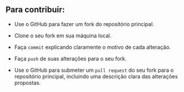 ## Para contribuir:

+ Use o GitHub para fazer um fork do repositório principal.

+ Clone o seu fork em sua máquina local.

+ Faça `commit` explicando claramente o motivo de cada alteração.

+ Faça `push` de suas alterações para o seu fork.

+ Use o GitHub para submeter um `pull request` do seu fork para o repositório principal, incluindo uma descrição clara das alterações propostas.

